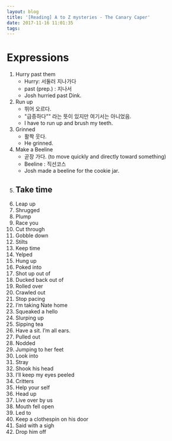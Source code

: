 ```yaml
---
layout: blog
title: '[Reading] A to Z mysteries - The Canary Caper'
date: 2017-11-16 11:01:35
tags:
---
```


# Expressions

1. Hurry past them
	- Hurry: 서둘러 지나가다
	- past (prep.) : 지나서
	- Josh hurried past Dink.
1. Run up
	- 뛰어 오르다.
	- "급증하다"" 라는 뜻이 있지만 여기서는 아니었음.
	- I have to run up and brush my teeth.
1. Grinned
	- 활짝 웃다.
	- He grinned.
1. Make a Beeline
	- 곧장 가다. (to move quickly and directly toward something)
	- Beeline : 직선코스
	- Josh made a beeline for the cookie jar.
1. Take time
	- 
1. Leap up
1. Shrugged
1. Plump
1. Race you
1. Cut through
1. Gobble down
1. Stilts
1. Keep time 
1. Yelped
1. Hung up
1. Poked into
1. Shot up out of
1. Ducked back out of
1. Rolled over
1. Crawled out
1. Stop pacing
1. I’m taking Nate home
1. Squeaked a hello
1. Slurping up
1. Sipping tea
1. Have a sit. I’m all ears.
1. Pulled out
1. Nodded
1. Jumping to her feet
1. Look into
1. Stray
1. Shook his head
1. I’ll keep my eyes peeled
1. Critters
1. Help your self
1. Head up
1. Live over by us
1. Mouth fell open
1. Led to
1. Keep a clothespin on his door
1. Said with a sigh
1. Drop him off